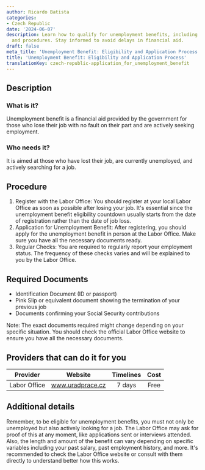 ```yaml
---
author: Ricardo Batista
categories:
- Czech Republic
date: '2024-06-07'
description: Learn how to qualify for unemployment benefits, including required documents
  and procedures. Stay informed to avoid delays in financial aid.
draft: false
meta_title: 'Unemployment Benefit: Eligibility and Application Process'
title: 'Unemployment Benefit: Eligibility and Application Process'
translationKey: czech-republic-application_for_unemployment_benefit
---
```



## Description
### What is it?
Unemployment benefit is a financial aid provided by the government for those who lose their job with no fault on their part and are actively seeking employment.

### Who needs it?
It is aimed at those who have lost their job, are currently unemployed, and actively searching for a job.

## Procedure
1. Register with the Labor Office: You should register at your local Labor Office as soon as possible after losing your job. It's essential since the unemployment benefit eligibility countdown usually starts from the date of registration rather than the date of job loss.
2. Application for Unemployment Benefit: After registering, you should apply for the unemployment benefit in person at the Labor Office. Make sure you have all the necessary documents ready.
3. Regular Checks: You are required to regularly report your employment status. The frequency of these checks varies and will be explained to you by the Labor Office.

## Required Documents
- Identification Document (ID or passport)
- Pink Slip or equivalent document showing the termination of your previous job
- Documents confirming your Social Security contributions

Note: The exact documents required might change depending on your specific situation. You should check the official Labor Office website to ensure you have all the necessary documents.

## Providers that can do it for you

| Provider      |     Website       |    Timelines     |       Cost       |
| ------------- | ----------------- |  :-------------: | :-------------:  |
| Labor Office  |  www.uradprace.cz |      7 days      |        Free      |

## Additional details
Remember, to be eligible for unemployment benefits, you must not only be unemployed but also actively looking for a job. The Labor Office may ask for proof of this at any moment, like applications sent or interviews attended. Also, the length and amount of the benefit can vary depending on specific variables including your past salary, past employment history, and more. It's recommended to check the Labor Office website or consult with them directly to understand better how this works.